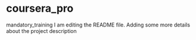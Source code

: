 # coursera_pro
mandatory_training
I am editing the README file. Adding some more details about the project description
